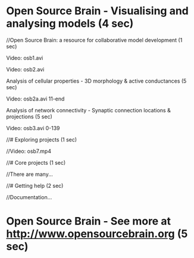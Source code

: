 # Open Source Brain - Visualising and analysing models (4 sec)

//Open Source Brain: a resource for collaborative model development (1 sec)

Video: osb1.avi


Video: osb2.avi


Analysis of cellular properties - 3D morphology & active conductances (5 sec)

Video: osb2a.avi 11-end


Analysis of network connectivity - Synaptic connection locations & projections (5 sec)

Video: osb3.avi 0-139


//# Exploring projects (1 sec)


//Video: osb7.mp4


//# Core projects (1 sec)

//There are many...

//# Getting help (2 sec)

//Documentation...

# Open Source Brain - See more at http://www.opensourcebrain.org (5 sec)

